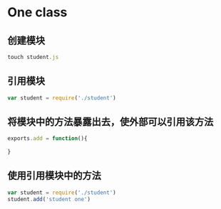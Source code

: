 # One class

## 创建模块

``` JavaScript
touch student.js
```

## 引用模块

``` JavaScript
var student = require('./student')
```

## 将模块中的方法暴露出去，使外部可以引用该方法

``` JavaScript
exports.add = function(){
    
}
```

## 使用引用模块中的方法

``` JavaScript
var student = require('./student')
student.add('student one')
```
